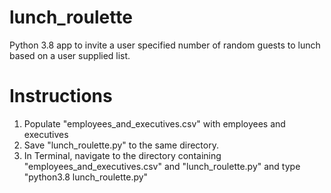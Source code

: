 # lunch_roulette

Python 3.8 app to invite a user specified number of random guests to lunch based on a user supplied list.

# Instructions

1. Populate "employees_and_executives.csv" with employees and executives
1. Save "lunch_roulette.py" to the same directory.
1. In Terminal, navigate to the directory containing "employees_and_executives.csv" and "lunch_roulette.py" and type "python3.8 lunch_roulette.py"
